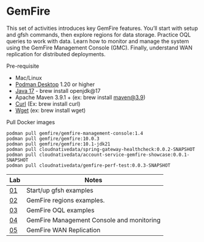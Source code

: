 # GemFire 

This set of activities introduces key GemFire features. 
You’ll start with setup and gfsh commands, then explore regions for data storage. 
Practice OQL queries to work with data. Learn how to monitor and manage 
the system using the GemFire Management Console (GMC). 
Finally, understand WAN replication for distributed deployments.


Pre-requisite

- Mac/Linux
- [Podman Desktop](https://podman-desktop.io/) 1.20 or higher
- [Java 17](https://formulae.brew.sh/formula/openjdk@17) -  brew install openjdk@17
- Apache Maven 3.9.1 + (ex: brew install maven@3.9)
- [Curl](https://formulae.brew.sh/formula/curl)  (Ex: brew install curl)
- [Wget](https://formulae.brew.sh/formula/wget) (ex: brew install wget)


Pull Docker images

```shell
podman pull gemfire/gemfire-management-console:1.4
podman pull gemfire/gemfire:10.0.3
podman pull gemfire/gemfire:10.1-jdk21
podman pull cloudnativedata/spring-gateway-healthcheck:0.0.2-SNAPSHOT
podman pull cloudnativedata/account-service-gemfire-showcase:0.0.1-SNAPSHOT
podman pull cloudnativedata/gemfire-perf-test:0.0.3-SNAPSHOT
```


| Lab                 | Notes                                     | 
|---------------------|-------------------------------------------|
| [01](01_GemFire_Setup.md) | Start/up gfsh examples                    |
| [02](02_Regions.md) | GemFire regions examples.                 |
| [03](03_Querying.md) | GemFire OQL examples                      |
| [04](04_GMC_Console.md) | GemFire Management Console and monitoring |
| [05](05_WAN_Replication.md) | GemFire WAN Replication                   |
